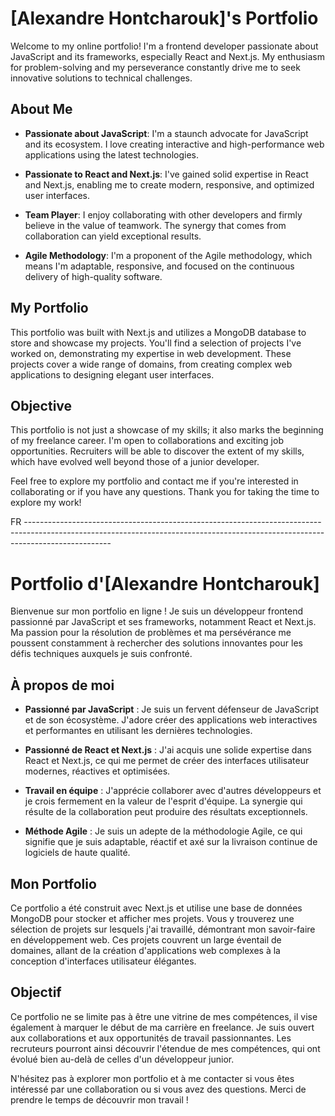 # [Alexandre Hontcharouk]'s Portfolio

Welcome to my online portfolio! I'm a frontend developer passionate about JavaScript and its frameworks, especially React and Next.js. My enthusiasm for problem-solving and my perseverance constantly drive me to seek innovative solutions to technical challenges.

## About Me

- **Passionate about JavaScript**: I'm a staunch advocate for JavaScript and its ecosystem. I love creating interactive and high-performance web applications using the latest technologies.

- **Passionate to React and Next.js**: I've gained solid expertise in React and Next.js, enabling me to create modern, responsive, and optimized user interfaces.

- **Team Player**: I enjoy collaborating with other developers and firmly believe in the value of teamwork. The synergy that comes from collaboration can yield exceptional results.

- **Agile Methodology**: I'm a proponent of the Agile methodology, which means I'm adaptable, responsive, and focused on the continuous delivery of high-quality software.

## My Portfolio

This portfolio was built with Next.js and utilizes a MongoDB database to store and showcase my projects. You'll find a selection of projects I've worked on, demonstrating my expertise in web development. These projects cover a wide range of domains, from creating complex web applications to designing elegant user interfaces.

## Objective

This portfolio is not just a showcase of my skills; it also marks the beginning of my freelance career. I'm open to collaborations and exciting job opportunities. Recruiters will be able to discover the extent of my skills, which have evolved well beyond those of a junior developer.

Feel free to explore my portfolio and contact me if you're interested in collaborating or if you have any questions. Thank you for taking the time to explore my work!


FR ---------------------------------------------------------------------------------------------------------------------------------------------------------------------------------

# Portfolio d'[Alexandre Hontcharouk]

Bienvenue sur mon portfolio en ligne ! Je suis un développeur frontend passionné par JavaScript et ses frameworks, notamment React et Next.js. Ma passion pour la résolution de problèmes et ma persévérance me poussent constamment à rechercher des solutions innovantes pour les défis techniques auxquels je suis confronté.

## À propos de moi

- **Passionné par JavaScript** : Je suis un fervent défenseur de JavaScript et de son écosystème. J'adore créer des applications web interactives et performantes en utilisant les dernières technologies.

- **Passionné de React et Next.js** : J'ai acquis une solide expertise dans React et Next.js, ce qui me permet de créer des interfaces utilisateur modernes, réactives et optimisées.

- **Travail en équipe** : J'apprécie collaborer avec d'autres développeurs et je crois fermement en la valeur de l'esprit d'équipe. La synergie qui résulte de la collaboration peut produire des résultats exceptionnels.

- **Méthode Agile** : Je suis un adepte de la méthodologie Agile, ce qui signifie que je suis adaptable, réactif et axé sur la livraison continue de logiciels de haute qualité.

## Mon Portfolio

Ce portfolio a été construit avec Next.js et utilise une base de données MongoDB pour stocker et afficher mes projets. Vous y trouverez une sélection de projets sur lesquels j'ai travaillé, démontrant mon savoir-faire en développement web. Ces projets couvrent un large éventail de domaines, allant de la création d'applications web complexes à la conception d'interfaces utilisateur élégantes.

## Objectif

Ce portfolio ne se limite pas à être une vitrine de mes compétences, il vise également à marquer le début de ma carrière en freelance. Je suis ouvert aux collaborations et aux opportunités de travail passionnantes. Les recruteurs pourront ainsi découvrir l'étendue de mes compétences, qui ont évolué bien au-delà de celles d'un développeur junior.

N'hésitez pas à explorer mon portfolio et à me contacter si vous êtes intéressé par une collaboration ou si vous avez des questions. Merci de prendre le temps de découvrir mon travail !
